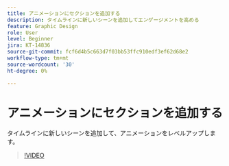 ```yaml
---
title: アニメーションにセクションを追加する
description: タイムラインに新しいシーンを追加してエンゲージメントを高める
feature: Graphic Design
role: User
level: Beginner
jira: KT-14836
source-git-commit: fcf6d4b5c663d7f03bb53ffc910edf3ef62d68e2
workflow-type: tm+mt
source-wordcount: '30'
ht-degree: 0%

---
```


# アニメーションにセクションを追加する

タイムラインに新しいシーンを追加して、アニメーションをレベルアップします。

>[!VIDEO](https://video.tv.adobe.com/v/3426982?quality=12&learn=on&hidetitle=true)
